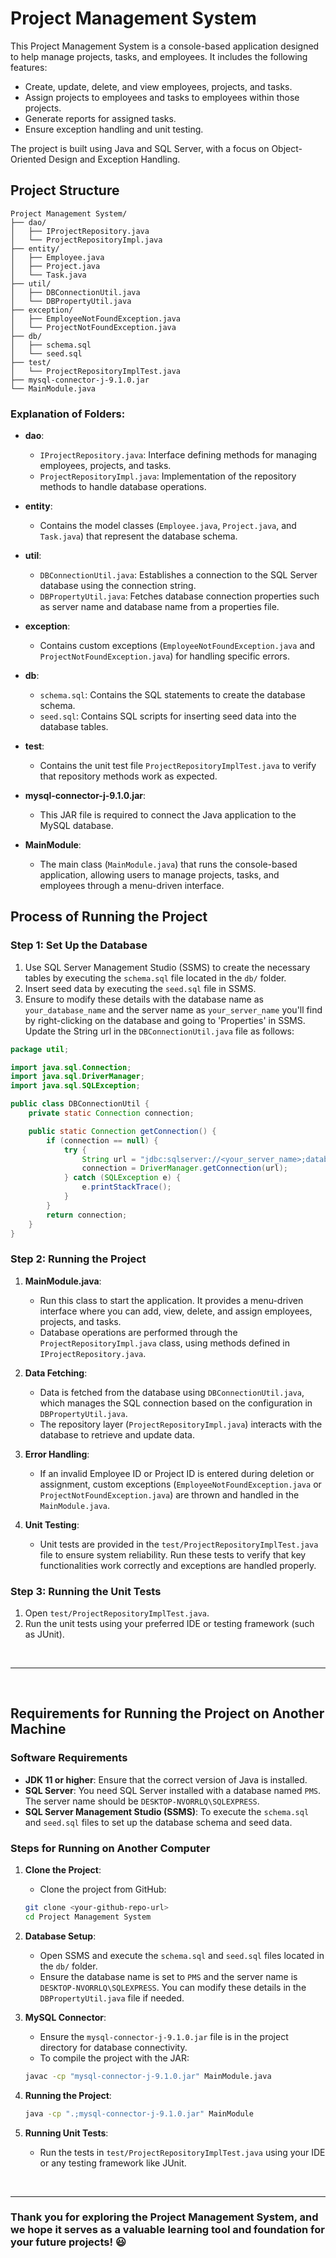 # Project Management System

This Project Management System is a console-based application designed to help manage projects, tasks, and employees. It includes the following features:
- Create, update, delete, and view employees, projects, and tasks.
- Assign projects to employees and tasks to employees within those projects.
- Generate reports for assigned tasks.
- Ensure exception handling and unit testing.

The project is built using Java and SQL Server, with a focus on Object-Oriented Design and Exception Handling.

## Project Structure

```
Project Management System/
├── dao/
│   ├── IProjectRepository.java
│   └── ProjectRepositoryImpl.java
├── entity/
│   ├── Employee.java
│   ├── Project.java
│   └── Task.java
├── util/
│   ├── DBConnectionUtil.java
│   └── DBPropertyUtil.java
├── exception/
│   ├── EmployeeNotFoundException.java
│   └── ProjectNotFoundException.java
├── db/
│   ├── schema.sql
│   └── seed.sql
├── test/
│   └── ProjectRepositoryImplTest.java
├── mysql-connector-j-9.1.0.jar
└── MainModule.java
```

### Explanation of Folders:

- **dao**: 
   - `IProjectRepository.java`: Interface defining methods for managing employees, projects, and tasks.
   - `ProjectRepositoryImpl.java`: Implementation of the repository methods to handle database operations.
  
- **entity**: 
   - Contains the model classes (`Employee.java`, `Project.java`, and `Task.java`) that represent the database schema.

- **util**:
   - `DBConnectionUtil.java`: Establishes a connection to the SQL Server database using the connection string.
   - `DBPropertyUtil.java`: Fetches database connection properties such as server name and database name from a properties file.

- **exception**: 
   - Contains custom exceptions (`EmployeeNotFoundException.java` and `ProjectNotFoundException.java`) for handling specific errors.

- **db**: 
   - `schema.sql`: Contains the SQL statements to create the database schema.
   - `seed.sql`: Contains SQL scripts for inserting seed data into the database tables.

- **test**: 
   - Contains the unit test file `ProjectRepositoryImplTest.java` to verify that repository methods work as expected.

- **mysql-connector-j-9.1.0.jar**: 
   - This JAR file is required to connect the Java application to the MySQL database.

- **MainModule**: 
   - The main class (`MainModule.java`) that runs the console-based application, allowing users to manage projects, tasks, and employees through a menu-driven interface.

## Process of Running the Project

### Step 1: Set Up the Database

1. Use SQL Server Management Studio (SSMS) to create the necessary tables by executing the `schema.sql` file located in the `db/` folder.
2. Insert seed data by executing the `seed.sql` file in SSMS.
3. Ensure to modify these details with the database name as `your_database_name` and the server name as `your_server_name` you'll find by right-clicking on the database and going to 'Properties' in SSMS. Update the String url in the `DBConnectionUtil.java` file as follows:
```java
package util;

import java.sql.Connection;
import java.sql.DriverManager;
import java.sql.SQLException;

public class DBConnectionUtil {
    private static Connection connection;

    public static Connection getConnection() {
        if (connection == null) {
            try {
                String url = "jdbc:sqlserver://<your_server_name>;databaseName=<your_database_name>";
                connection = DriverManager.getConnection(url);
            } catch (SQLException e) {
                e.printStackTrace();
            }
        }
        return connection;
    }
}
```

### Step 2: Running the Project

1. **MainModule.java**: 
   - Run this class to start the application. It provides a menu-driven interface where you can add, view, delete, and assign employees, projects, and tasks.
   - Database operations are performed through the `ProjectRepositoryImpl.java` class, using methods defined in `IProjectRepository.java`.

2. **Data Fetching**: 
   - Data is fetched from the database using `DBConnectionUtil.java`, which manages the SQL connection based on the configuration in `DBPropertyUtil.java`.
   - The repository layer (`ProjectRepositoryImpl.java`) interacts with the database to retrieve and update data.

3. **Error Handling**: 
   - If an invalid Employee ID or Project ID is entered during deletion or assignment, custom exceptions (`EmployeeNotFoundException.java` or `ProjectNotFoundException.java`) are thrown and handled in the `MainModule.java`.

4. **Unit Testing**: 
   - Unit tests are provided in the `test/ProjectRepositoryImplTest.java` file to ensure system reliability. Run these tests to verify that key functionalities work correctly and exceptions are handled properly.

### Step 3: Running the Unit Tests

1. Open `test/ProjectRepositoryImplTest.java`.
2. Run the unit tests using your preferred IDE or testing framework (such as JUnit).

<br>

---

<br>

## Requirements for Running the Project on Another Machine

### Software Requirements

- **JDK 11 or higher**: Ensure that the correct version of Java is installed.
- **SQL Server**: You need SQL Server installed with a database named `PMS`. The server name should be `DESKTOP-NVORRLQ\SQLEXPRESS`.
- **SQL Server Management Studio (SSMS)**: To execute the `schema.sql` and `seed.sql` files to set up the database schema and seed data.

### Steps for Running on Another Computer

1. **Clone the Project**: 
   - Clone the project from GitHub:
   ```bash
   git clone <your-github-repo-url>
   cd Project Management System
   ```

2. **Database Setup**: 
   - Open SSMS and execute the `schema.sql` and `seed.sql` files located in the `db/` folder.
   - Ensure the database name is set to `PMS` and the server name is `DESKTOP-NVORRLQ\SQLEXPRESS`. You can modify these details in the `DBPropertyUtil.java` file if needed.

3. **MySQL Connector**: 
   - Ensure the `mysql-connector-j-9.1.0.jar` file is in the project directory for database connectivity.
   - To compile the project with the JAR:
   ```bash
   javac -cp "mysql-connector-j-9.1.0.jar" MainModule.java
   ```

4. **Running the Project**: 
   ```bash
   java -cp ".;mysql-connector-j-9.1.0.jar" MainModule
   ```

5. **Running Unit Tests**: 
   - Run the tests in `test/ProjectRepositoryImplTest.java` using your IDE or any testing framework like JUnit.

<br>

---
### **Thank you for exploring the Project Management System, and we hope it serves as a valuable learning tool and foundation for your future projects! 😃**
